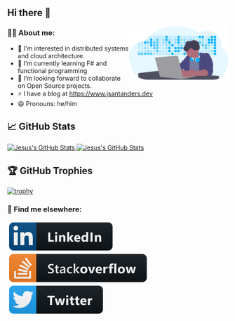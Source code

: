 ## Hi there 👋

<!-- Any image aligned to the right. Beware the width-->
<img width="45%" align="right" alt="Github" src="https://github.com/jsantanders/jsantanders/blob/master/img/undraw_developer_activity_bv83.svg" /> 

<!-- Talking about you -->
### 👨‍💻 About me:

- 👦 I'm interested in distributed systems and cloud architecture.
- 🌱 I’m currently learning F# and functional programming
- 👯 I’m looking forward to collaborate on Open Source projects.
- ⚡️ I have a blog at https://www.jsantanders.dev
- 😄 Pronouns: he/him

## &#x1f4c8; GitHub Stats

<a href="https://github.com/jsantanders">
  <img align="center" src="https://github-readme-stats.vercel.app/api/top-langs/?username=jsantanders&hide=c%2B%2B,c,html&title_color=6aa6f8&text_color=8a919a&icon_color=6aa6f8&bg_color=0e1116" alt="Jesus's GitHub Stats" />
</a>

<a href="https://github.com/jsantanders">
  <img align="center" src="https://github-readme-stats.vercel.app/api?username=jsantanders&show_icons=true&line_height=27&count_private=true&title_color=6aa6f8&text_color=8a919a&icon_color=6aa6f8&bg_color=0e1116" alt="Jesus's GitHub Stats" />
</a>

## 🏆 GitHub Trophies

[![trophy](https://github-profile-trophy.vercel.app/?username=jsantanders&theme=nord&column=7)](https://github.com/ryo-ma/github-profile-trophy)

### 📢 Find me elsewhere:

<p>
  <a target="_blank" href="https://linkedin.com/in/jsantanders">
    <img src="https://github.com/jsantanders/jsantanders/blob/master/img/linkedin.svg" alt="LinkedIn" style="vertical-align:top; margin:4px">
  </a>
  
  <a target="_blank" href="https://stackoverflow.com/users/7318331/jesus-santander">
    <img src="https://github.com/jsantanders/jsantanders/blob/master/img/stackoverflow.svg" alt="StackOverflow" style="vertical-align:top; margin:4px">
  </a>
  

  <a target="_blank" href="http://twitter.com/jsantanders">
    <img src="https://github.com/jsantanders/jsantanders/blob/master/img/twitter.svg" alt="Twitter" style="vertical-align:top; margin:4px">
  </a>
  
</p>
